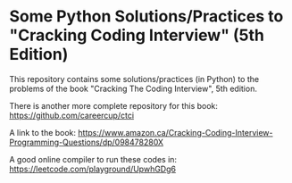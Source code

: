 # Some Python Solutions/Practices to "Cracking Coding Interview" (5th Edition)

This repository contains some solutions/practices (in Python) to the problems of the book "Cracking The Coding Interview", 5th edition.

There is another more complete repository for this book: https://github.com/careercup/ctci

A link to the book: https://www.amazon.ca/Cracking-Coding-Interview-Programming-Questions/dp/098478280X

A good online compiler to run these codes in: https://leetcode.com/playground/UpwhGDg6
